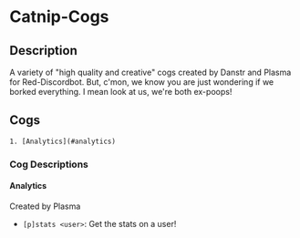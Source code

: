 # Catnip-Cogs
## Description
A variety of "high quality and creative" cogs created by Danstr and Plasma for Red-Discordbot.
But, c'mon, we know you are just wondering if we borked everything.
I mean look at us, we're both ex-poops!

## Cogs
    1. [Analytics](#analytics)

### Cog Descriptions
#### Analytics
Created by Plasma 
  - `[p]stats <user>`: Get the stats on a user!
